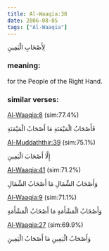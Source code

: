```yaml
---
title: Al-Waaqia:38
date: 2006-08-05
tags: ["Al-Waaqia"]
---
```

لِأَصْحَابِ الْيَمِينِ
### meaning: 
for the People of the Right Hand.
### similar verses: 

[Al-Waaqia:8](/56/8) (sim:77.4%)

فَأَصْحَابُ الْمَيْمَنَةِ مَا أَصْحَابُ الْمَيْمَنَةِ

[Al-Muddaththir:39](/74/39) (sim:75.1%)

إِلَّا أَصْحَابَ الْيَمِينِ

[Al-Waaqia:41](/56/41) (sim:71.2%)

وَأَصْحَابُ الشِّمَالِ مَا أَصْحَابُ الشِّمَالِ

[Al-Waaqia:9](/56/9) (sim:71.1%)

وَأَصْحَابُ الْمَشْأَمَةِ مَا أَصْحَابُ الْمَشْأَمَةِ

[Al-Waaqia:27](/56/27) (sim:69.9%)

وَأَصْحَابُ الْيَمِينِ مَا أَصْحَابُ الْيَمِينِ

